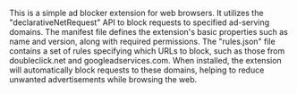 This is a simple ad blocker extension for web browsers. It utilizes the "declarativeNetRequest" API to block requests to specified ad-serving domains. The manifest file defines the extension's basic properties such as name and version, along with required permissions. The "rules.json" file contains a set of rules specifying which URLs to block, such as those from doubleclick.net and googleadservices.com. When installed, the extension will automatically block requests to these domains, helping to reduce unwanted advertisements while browsing the web.